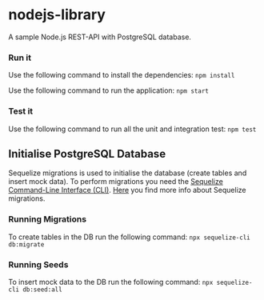 # nodejs-library
A sample Node.js REST-API with PostgreSQL database.

### Run it

Use the following command to install the dependencies:
`npm install`

Use the following command to run the application:
`npm start`

### Test it

Use the following command to run all the unit and integration test:
`npm test`

## Initialise PostgreSQL Database

Sequelize migrations is used to initialise the database (create tables and insert mock data). To perform migrations you need the [Sequelize Command-Line Interface (CLI)](https://github.com/sequelize/cli).
[Here](https://sequelize.org/master/manual/migrations.html) you find more info about Sequelize migrations.

### Running Migrations

To create tables in the DB run the following command:
`npx sequelize-cli db:migrate`

### Running Seeds

To insert mock data to the DB run the following command:
`npx sequelize-cli db:seed:all`